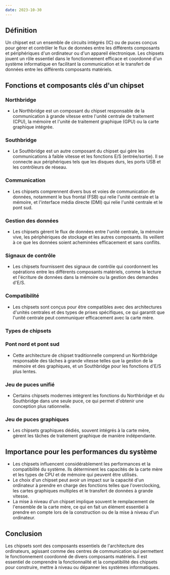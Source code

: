 ```yaml
---
date: 2023-10-30
---
```


## Définition 
Un chipset est un ensemble de circuits intégrés (IC) ou de puces conçus pour gérer et contrôler le flux de données entre les différents composants et périphériques d'un ordinateur ou d'un appareil électronique. Les chipsets jouent un rôle essentiel dans le fonctionnement efficace et coordonné d'un système informatique en facilitant la communication et le transfert de données entre les différents composants matériels. 
## Fonctions et composants clés d'un chipset 
### Northbridge 
- Le Northbridge est un composant du chipset responsable de la communication à grande vitesse entre l'unité centrale de traitement (CPU), la mémoire et l'unité de traitement graphique (GPU) ou la carte graphique intégrée. 
### Southbridge 
- Le Southbridge est un autre composant du chipset qui gère les communications à faible vitesse et les fonctions E/S (entrée/sortie). Il se connecte aux périphériques tels que les disques durs, les ports USB et les contrôleurs de réseau. 
### Communication 
- Les chipsets comprennent divers bus et voies de communication de données, notamment le bus frontal (FSB) qui relie l'unité centrale et la mémoire, et l'interface média directe (DMI) qui relie l'unité centrale et le pont sud. 
### Gestion des données 
- Les chipsets gèrent le flux de données entre l'unité centrale, la mémoire vive, les périphériques de stockage et les autres composants. Ils veillent à ce que les données soient acheminées efficacement et sans conflits. 
### Signaux de contrôle 
- Les chipsets fournissent des signaux de contrôle qui coordonnent les opérations entre les différents composants matériels, comme la lecture et l'écriture de données dans la mémoire ou la gestion des demandes d'E/S. 
### Compatibilité 
- Les chipsets sont conçus pour être compatibles avec des architectures d'unités centrales et des types de prises spécifiques, ce qui garantit que l'unité centrale peut communiquer efficacement avec la carte mère. 
### Types de chipsets 
### Pont nord et pont sud 
- Cette architecture de chipset traditionnelle comprend un Northbridge responsable des tâches à grande vitesse telles que la gestion de la mémoire et des graphiques, et un Southbridge pour les fonctions d'E/S plus lentes. 
### Jeu de puces unifié 
- Certains chipsets modernes intègrent les fonctions du Northbridge et du Southbridge dans une seule puce, ce qui permet d'obtenir une conception plus rationnelle. 
### Jeu de puces graphiques 
- Les chipsets graphiques dédiés, souvent intégrés à la carte mère, gèrent les tâches de traitement graphique de manière indépendante. 
## Importance pour les performances du système 
- Les chipsets influencent considérablement les performances et la compatibilité du système. Ils déterminent les capacités de la carte mère et les types de CPU et de mémoire qui peuvent être utilisés. 
- Le choix d'un chipset peut avoir un impact sur la capacité d'un ordinateur à prendre en charge des fonctions telles que l'overclocking, les cartes graphiques multiples et le transfert de données à grande vitesse. 
- La mise à niveau d'un chipset implique souvent le remplacement de l'ensemble de la carte mère, ce qui en fait un élément essentiel à prendre en compte lors de la construction ou de la mise à niveau d'un ordinateur. 
## Conclusion 
Les chipsets sont des composants essentiels de l'architecture des ordinateurs, agissant comme des centres de communication qui permettent le fonctionnement coordonné de divers composants matériels. Il est essentiel de comprendre la fonctionnalité et la compatibilité des chipsets pour construire, mettre à niveau ou dépanner les systèmes informatiques.